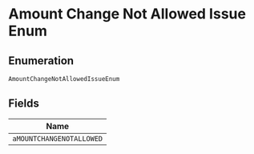 
# Amount Change Not Allowed Issue Enum

## Enumeration

`AmountChangeNotAllowedIssueEnum`

## Fields

| Name |
|  --- |
| `aMOUNTCHANGENOTALLOWED` |

